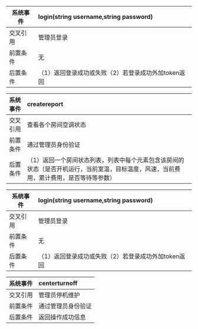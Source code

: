 | 系统事件 | login(string username,string password)              |
| -------- | :-------------------------------------------------- |
| 交叉引用 | 管理员登录                                          |
| 前置条件 | 无                                                  |
| 后置条件 | （1）返回登录成功或失败（2）若登录成功外加token返回 |



| 系统事件 | createreport                                                 |
| :------- | :----------------------------------------------------------- |
| 交叉引用 | 查看各个房间空调状态                                         |
| 前置条件 | 通过管理员身份验证                                           |
| 后置条件 | （1）返回一个房间状态列表，列表中每个元素包含该房间的状态（是否开机运行，当前室温，目标温度，风速，当前费用，累计费用，是否等待等参数） |



| 系统事件 | login(string username,string password)              |
| -------- | :-------------------------------------------------- |
| 交叉引用 | 管理员登录                                          |
| 前置条件 | 无                                                  |
| 后置条件 | （1）返回登录成功或失败（2）若登录成功外加token返回 |



| 系统事件 | centerturnoff      |
| -------- | :----------------- |
| 交叉引用 | 管理员停机维护     |
| 前置条件 | 通过管理员身份验证 |
| 后置条件 | 返回操作成功信息   |

